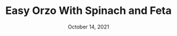 ---
title: "Easy Orzo With Spinach and Feta"
date: "October 14, 2021"
prepTime: "10 min" 
cookingTime: "20 min"
totalTime: "30 min"
topic: "One Pot"
originalLink: "https://cooking.nytimes.com/recipes/1021485-one-pan-orzo-with-spinach-and-feta"
scottRating: 4
image: "../../images/default.png"
ingredients: [
  {
    name: Butter Substitute,
    amount: 4,
    unit: tbsp
  },
  {
    name: "Scallions",
    preparation: ", sliced thin and trimmed", 
    amount: 7,
    unit: large
  },
  {
    name: Garlic Cloves,
    preparation: ", Minced", 
    amount: 4,
    unit: large
  },
  {
    name: Baby Spinach,
    preparation: ", Lightly Chopped",
    amount: 16,
    unit: oz
  },
  {
    name: Whole Wheat Orzo,
    amount: 16,
    unit: oz 
  },
  {
    name: Lemon Juice,
    amount: 4,
    unit: tsp
  },
  {
    name: Crumbled Feta,
    amount: 5,
    unit: oz
  },
  {
    name: Frozed Peas,
    preparation: ", thawed",
    amount: 1,
    unit: cup
  },
  {
    name: "Chopped Fresh Dill",
    preparation: " (Parsley or Cilantro as a substitute)",
    amount: 2,
    unit: cups
  },
]
directions: [
  "Heat a pot of water for the orzo. Salt the water and cook orzo to instructions. Reserve 1-1.5 cups of liquid for the sauce (we want the starch)",
  "In another large pan, add the water and reduce a bit. Slowly add leafy greens to reduce size and make room in the pot. Add the rest of the ingredients.",
  "Serve and use more cheese and scalions as garnish"
]

---